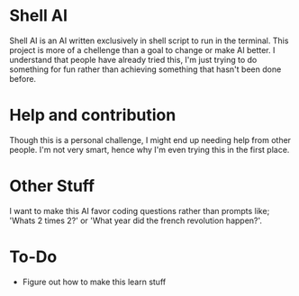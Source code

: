 # Shell AI
Shell AI is an AI written exclusively in shell script to run in the terminal. This project is more of a chellenge than a goal to change or make AI better. I understand that people have already tried this, I'm just trying to do something for fun rather than achieving something that hasn't been done before.
# Help and contribution
Though this is a personal challenge, I might end up needing help from other people. I'm not very smart, hence why I'm even trying this in the first place.
# Other Stuff
I want to make this AI favor coding questions rather than prompts like; 'Whats 2 times 2?' or 'What year did the french revolution happen?'.
# To-Do
* Figure out how to make this learn stuff
